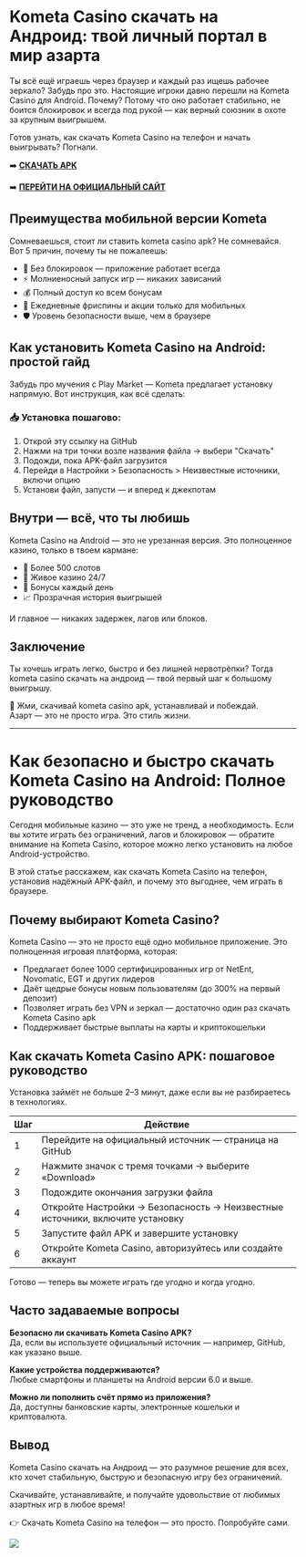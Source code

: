 
# Kometa Casino скачать на Андроид: твой личный портал в мир азарта

Ты всё ещё играешь через браузер и каждый раз ищешь рабочее зеркало? Забудь про это. Настоящие игроки давно перешли на Kometa Casino для Android. Почему? Потому что оно работает стабильно, не боится блокировок и всегда под рукой — как верный союзник в охоте за крупным выигрышем.

Готов узнать, как скачать Kometa Casino на телефон и начать выигрывать? Погнали.

➡️ **[СКАЧАТЬ APK](https://github.com/parbrir/kometamobile/blob/main/KOMETACasino.apk "СКАЧАТЬ APK")**

➡️ **[ПЕРЕЙТИ НА ОФИЦИАЛЬНЫЙ САЙТ](https://clck.ru/3MmmAP "ПЕРЕЙТИ НА ОФИЦИАЛЬНЫЙ САЙТ")**

## Преимущества мобильной версии Kometa

Сомневаешься, стоит ли ставить kometa casino apk? Не сомневайся. Вот 5 причин, почему ты не пожалеешь:

- 🎯 Без блокировок — приложение работает всегда  
- ⚡ Молниеносный запуск игр — никаких зависаний  
- 💰 Полный доступ ко всем бонусам  
- 🎁 Ежедневные фриспины и акции только для мобильных  
- 🛡️ Уровень безопасности выше, чем в браузере  

## Как установить Kometa Casino на Android: простой гайд

Забудь про мучения с Play Market — Kometa предлагает установку напрямую. Вот инструкция, как всё сделать:

### 📥 Установка пошагово:

1. Открой эту ссылку на GitHub  
2. Нажми на три точки возле названия файла → выбери "Скачать"  
3. Подожди, пока APK-файл загрузится  
4. Перейди в Настройки > Безопасность > Неизвестные источники, включи опцию  
5. Установи файл, запусти — и вперед к джекпотам  

## Внутри — всё, что ты любишь

Kometa Casino на Android — это не урезанная версия. Это полноценное казино, только в твоем кармане:

- 🎰 Более 500 слотов  
- 💎 Живое казино 24/7  
- 🎁 Бонусы каждый день  
- 📈 Прозрачная история выигрышей  

И главное — никаких задержек, лагов или блоков.

## Заключение

Ты хочешь играть легко, быстро и без лишней нервотрёпки? Тогда kometa casino скачать на андроид — твой первый шаг к большому выигрышу.

📲 Жми, скачивай kometa casino apk, устанавливай и побеждай.  
Азарт — это не просто игра. Это стиль жизни.

---

# Как безопасно и быстро скачать Kometa Casino на Android: Полное руководство

Сегодня мобильные казино — это уже не тренд, а необходимость. Если вы хотите играть без ограничений, лагов и блокировок — обратите внимание на Kometa Casino, которое можно легко установить на любое Android-устройство.

В этой статье расскажем, как скачать Kometa Casino на телефон, установив надёжный APK-файл, и почему это выгоднее, чем играть в браузере.

## Почему выбирают Kometa Casino?

Kometa Casino — это не просто ещё одно мобильное приложение. Это полноценная игровая платформа, которая:

- Предлагает более 1000 сертифицированных игр от NetEnt, Novomatic, EGT и других лидеров  
- Даёт щедрые бонусы новым пользователям (до 300% на первый депозит)  
- Позволяет играть без VPN и зеркал — достаточно один раз скачать Kometa Casino apk  
- Поддерживает быстрые выплаты на карты и криптокошельки  

## Как скачать Kometa Casino APK: пошаговое руководство

Установка займёт не больше 2–3 минут, даже если вы не разбираетесь в технологиях.

| Шаг | Действие                                                  |
|------|----------------------------------------------------------|
| 1    | Перейдите на официальный источник — страница на GitHub  |
| 2    | Нажмите значок с тремя точками → выберите «Download»     |
| 3    | Подождите окончания загрузки файла                        |
| 4    | Откройте Настройки → Безопасность → Неизвестные источники, включите установку |
| 5    | Запустите файл APK и завершите установку                  |
| 6    | Откройте Kometa Casino, авторизуйтесь или создайте аккаунт|

Готово — теперь вы можете играть где угодно и когда угодно.

## Часто задаваемые вопросы

**Безопасно ли скачивать Kometa Casino APK?**  
Да, если вы используете официальный источник — например, GitHub, как указано выше.

**Какие устройства поддерживаются?**  
Любые смартфоны и планшеты на Android версии 6.0 и выше.

**Можно ли пополнить счёт прямо из приложения?**  
Да, доступны банковские карты, электронные кошельки и криптовалюта.

## Вывод

Kometa Casino скачать на Андроид — это разумное решение для всех, кто хочет стабильную, быструю и безопасную игру без ограничений.

Скачивайте, устанавливайте, и получайте удовольствие от любимых азартных игр в любое время!

👉 Скачать Kometa Casino на телефон — это просто. Попробуйте сами.

[![](https://i.ibb.co/hxw7S5CY/kometa-1-BONUSUP.png)](https://clck.ru/3MmmAP)
